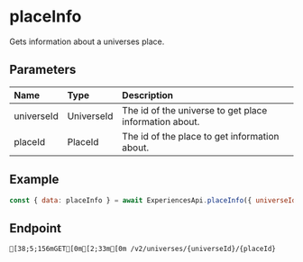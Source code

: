 
# placeInfo
Gets information about a universes place.


## Parameters
| Name       | Type       | Description                                            |
| :--------- | :--------- | :----------------------------------------------------- |
| universeId | UniverseId | The id of the universe to get place information about. |
| placeId    | PlaceId    | The id of the place to get information about.          |



## Example
```js copy showLineNumbers
const { data: placeInfo } = await ExperiencesApi.placeInfo({ universeId: 5795192361, placeId: 16866553538 }); 
```

## Endpoint
```ansi
[38;5;156mGET[0m[2;33m[0m /v2/universes/{universeId}/{placeId}
```
  